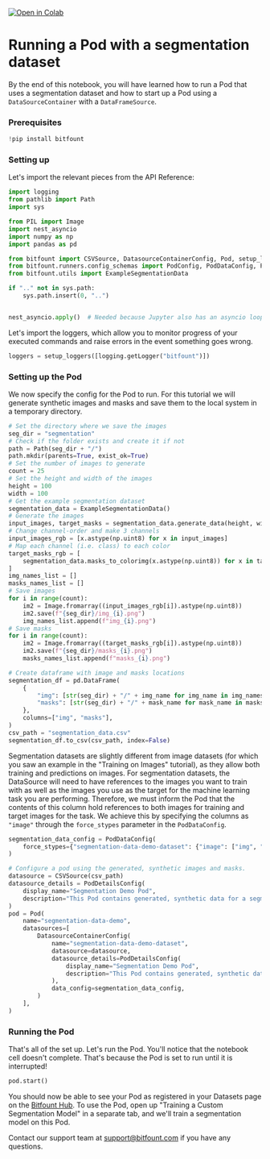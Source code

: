 <!--

---
hide_title: true
jupyter:
  jupytext:
    hide_notebook_metadata: true
    root_level_metadata_as_raw_cell: false
    text_representation:
      extension: .md
      format_name: markdown
      format_version: '1.3'
      jupytext_version: 1.16.2
  kernelspec:
    display_name: Python 3 (ipykernel)
    language: python
    name: python3
sidebar_label: Running a Segmentation data Pod
sidebar_position: 4
slug: /connecting-data-and-creating-pods/running-a-segmentation-data-pod
---

-->

[![Open in Colab](https://colab.research.google.com/assets/colab-badge.svg)](https://colab.research.google.com/github/bitfount/tutorials/blob/main/Connecting%20Data%20%26%20Creating%20Pods/running_a_segmentation_data_pod.ipynb)

# Running a Pod with a segmentation dataset

By the end of this notebook, you will have learned how to run a Pod that uses a segmentation dataset and how to start up a Pod using a `DataSourceContainer` with a `DataFrameSource`.

### Prerequisites

```python
!pip install bitfount
```

### Setting up

Let's import the relevant pieces from the API Reference:

```python
import logging
from pathlib import Path
import sys

from PIL import Image
import nest_asyncio
import numpy as np
import pandas as pd

from bitfount import CSVSource, DatasourceContainerConfig, Pod, setup_loggers
from bitfount.runners.config_schemas import PodConfig, PodDataConfig, PodDetailsConfig
from bitfount.utils import ExampleSegmentationData

if ".." not in sys.path:
    sys.path.insert(0, "..")


nest_asyncio.apply()  # Needed because Jupyter also has an asyncio loop
```

Let's import the loggers, which allow you to monitor progress of your executed commands and raise errors in the event something goes wrong.

```python tags=["logger_setup"]
loggers = setup_loggers([logging.getLogger("bitfount")])
```

### Setting up the Pod

We now specify the config for the Pod to run. For this tutorial we will generate synthetic images and masks and save them to the local system in a temporary directory.

```python
# Set the directory where we save the images
seg_dir = "segmentation"
# Check if the folder exists and create it if not
path = Path(seg_dir + "/")
path.mkdir(parents=True, exist_ok=True)
# Set the number of images to generate
count = 25
# Set the height and width of the images
height = 100
width = 100
# Get the example segmentation dataset
segmentation_data = ExampleSegmentationData()
# Generate the images
input_images, target_masks = segmentation_data.generate_data(height, width, count=count)
# Change channel-order and make 3 channels
input_images_rgb = [x.astype(np.uint8) for x in input_images]
# Map each channel (i.e. class) to each color
target_masks_rgb = [
    segmentation_data.masks_to_colorimg(x.astype(np.uint8)) for x in target_masks
]
img_names_list = []
masks_names_list = []
# Save images
for i in range(count):
    im2 = Image.fromarray((input_images_rgb[i]).astype(np.uint8))
    im2.save(f"{seg_dir}/img_{i}.png")
    img_names_list.append(f"img_{i}.png")
# Save masks
for i in range(count):
    im2 = Image.fromarray((target_masks_rgb[i]).astype(np.uint8))
    im2.save(f"{seg_dir}/masks_{i}.png")
    masks_names_list.append(f"masks_{i}.png")

# Create dataframe with image and masks locations
segmentation_df = pd.DataFrame(
    {
        "img": [str(seg_dir) + "/" + img_name for img_name in img_names_list],
        "masks": [str(seg_dir) + "/" + mask_name for mask_name in masks_names_list],
    },
    columns=["img", "masks"],
)
csv_path = "segmentation_data.csv"
segmentation_df.to_csv(csv_path, index=False)
```

Segmentation datasets are slightly different from image datasets (for which you saw an example in the "Training on Images" tutorial), as they allow both training and predictions on images. For segmentation datasets, the DataSource will need to have references to the images you want to train with as well as the images you use as the target for the machine learning task you are performing. Therefore, we must inform the Pod that the contents of this column hold references to both images for training and target images for the task. We achieve this by specifying the columns as `"image"` through the `force_stypes` parameter in the `PodDataConfig`.

```python
segmentation_data_config = PodDataConfig(
    force_stypes={"segmentation-data-demo-dataset": {"image": ["img", "masks"]}},
)
```

```python
# Configure a pod using the generated, synthetic images and masks.
datasource = CSVSource(csv_path)
datasource_details = PodDetailsConfig(
    display_name="Segmentation Demo Pod",
    description="This Pod contains generated, synthetic data for a segmentation task.",
)
pod = Pod(
    name="segmentation-data-demo",
    datasources=[
        DatasourceContainerConfig(
            name="segmentation-data-demo-dataset",
            datasource=datasource,
            datasource_details=PodDetailsConfig(
                display_name="Segmentation Demo Pod",
                description="This Pod contains generated, synthetic data for a segmentation task.",
            ),
            data_config=segmentation_data_config,
        )
    ],
)
```

### Running the Pod

That's all of the set up. Let's run the Pod. You'll notice that the notebook cell doesn't complete. That's because the Pod is set to run until it is interrupted!

```python
pod.start()
```

You should now be able to see your Pod as registered in your Datasets page on the [Bitfount Hub](https://am.hub.bitfount.com/datasets). To use the Pod, open up "Training a Custom Segmentation Model" in a separate tab, and we'll train a segmentation model on this Pod.

Contact our support team at [support@bitfount.com](mailto:support@bitfount.com) if you have any questions.
